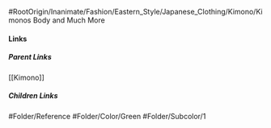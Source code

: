 #RootOrigin/Inanimate/Fashion/Eastern_Style/Japanese_Clothing/Kimono/Kimonos Body and Much More
#### Links
##### Parent Links
[[Kimono]]
##### Children Links
#Folder/Reference
#Folder/Color/Green
#Folder/Subcolor/1
